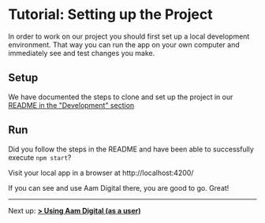 # Tutorial: Setting up the Project

In order to work on our project you should first set up a local development environment.
That way you can run the app on your own computer and immediately see and test changes you make.

## Setup

We have documented the steps to clone and set up the project in our [README in the "Development" section](https://github.com/Aam-Digital/ndb-core#development)

## Run

Did you follow the steps in the README and have been able to successfully execute `npm start`?

Visit your local app in a browser at http://localhost:4200/

If you can see and use Aam Digital there, you are good to go. Great!

---

Next up:
[**> Using Aam Digital (as a user)**](<./using-aam-digital-(as-a-user).html>)
